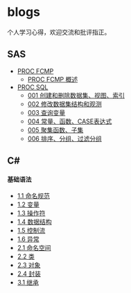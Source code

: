 # blogs
个人学习心得，欢迎交流和批评指正。

## SAS

- [PROC FCMP]()
  - [PROC FCMP 概述](./SAS/PROC%20FCMP/PROC%20FCMP%20概述.md)
- [PROC SQL]()
  - [001 创建和删除数据集、视图、索引](./SAS/PROC%20SQL/PROC%20SQL%20001.md)
  - [002 修改数据集结构和观测](./SAS/PROC%20SQL/PROC%20SQL%20002.md)
  - [003 查询变量](./SAS/PROC%20SQL/PROC%20SQL%20003.md)
  - [004 常量、函数、CASE表达式](./SAS/PROC%20SQL/PROC%20SQL%20004.md)
  - [005 聚集函数、子集](./SAS/PROC%20SQL/PROC%20SQL%20005.md)
  - [006 排序、分组、过滤分组](./SAS/PROC%20SQL/PROC%20SQL%20006.md)

## C#

#### 基础语法
- [1.1 命名规范](./CSharp/基础语法/1.1%20命名规范.md)
- [1.2 变量](./CSharp/基础语法/1.2%20变量.md)
- [1.3 操作符](./CSharp/基础语法/1.3%20操作符.md)
- [1.4 数据结构](./CSharp/基础语法/1.4%20数据结构.md)
- [1.5 控制流](./CSharp/基础语法/1.5%20控制流.md)
- [1.6 异常](./CSharp/基础语法/1.6%20异常.md)
- [2.1 命名空间](./CSharp/基础语法/2.1%20命名空间.md)
- [2.2 类](./CSharp/基础语法/2.2%20类.md)
- [2.3 对象](./CSharp/基础语法/2.3%20对象.md)
- [2.4 封装](./CSharp/基础语法/2.4%20封装.md)
- [3.1 继承](./CSharp/基础语法/3.1%20继承.md)